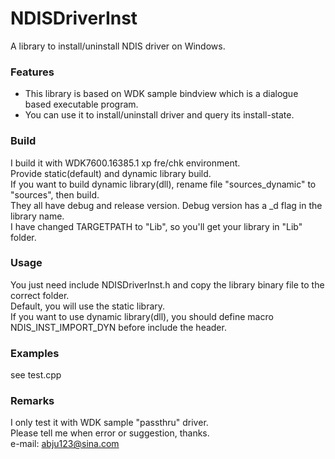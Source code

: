 # NDISDriverInst

A library to install/uninstall NDIS driver on Windows.

### Features

* This library is based on WDK sample bindview which is a dialogue based executable program.  
* You can use it to install/uninstall driver and query its install-state.  


### Build

I build it with WDK7600.16385.1 xp fre/chk environment.  
Provide static(default) and dynamic library build.  
If you want to build dynamic library(dll), rename file "sources_dynamic" to "sources", then build.  
They all have debug and release version. Debug version has a _d flag in the library name.  
I have changed TARGETPATH to "Lib", so you'll get your library in "Lib" folder.  


### Usage

You just need include NDISDriverInst.h and copy the library binary file to the correct folder.  
Default, you will use the static library.  
If you want to use dynamic library(dll), you should define macro NDIS_INST_IMPORT_DYN before include the header.  


### Examples

see test.cpp

### Remarks

I only test it with WDK sample "passthru" driver.  
Please tell me when error or suggestion, thanks.  
e-mail: abju123@sina.com



